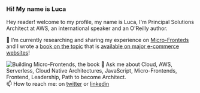 ### Hi! My name is Luca

Hey reader! welcome to my profile, my name is Luca, I'm Principal Solutions Architect at AWS, an international speaker and an O'Reilly author.     

🔭  I’m currently researching and sharing my experience on [Micro-Fronteds](https://medium.com/@lucamezzalira/micro-frontends-resources-53b1ec7d512a) and I wrote a [book on the topic](http://buildingmicrofrontends.com) that is [available on major e-commerce websites](https://www.amazon.co.uk/Building-Micro-Frontends-Projects-Empowering-Developers/dp/1492082996/ref=sr_1_1?dchild=1&keywords=building+micro-frontends&qid=1632986761&qsid=260-7573740-2813905&sr=8-1&sres=1492082996%2C1800563566%2CB07RTR6LWD%2C1617296872%2CB00000IVXQ%2CB07T1DL9TG%2CB094VJWYBV%2CB088NN1WN9%2CB08G4LZJ8R%2CB0778W5GYT%2CB088BZKJMH%2CB07MH2GL37%2CB07RT9VGS4&srpt=ABIS_BOOK)!        

![Building Micro-Frontends, the book](https://mcusercontent.com/74c53dc98237c0f7fa8ee5542/images/4c70863e-f51e-a7ed-9088-5dbca037d1f6.jpg)
💬  Ask me about Cloud, AWS, Serverless, Cloud Native Architectures, JavaScript, Micro-Frontends, Frontend, Leadership, Path to become Architect.   
📫  How to reach me: on [twitter](https://twitter.com/lucamezzalira) or [linkedin](https://www.linkedin.com/in/lucamezzalira)
